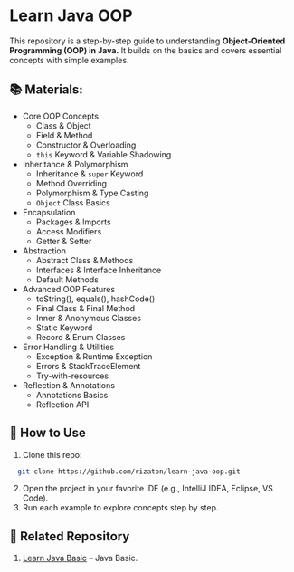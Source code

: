 # Learn Java OOP
This repository is a step-by-step guide to understanding **Object-Oriented Programming (OOP) in Java.**
It builds on the basics and covers essential concepts with simple examples.

## 📚 Materials:
- Core OOP Concepts
  - Class & Object 
  - Field & Method 
  - Constructor & Overloading 
  - `this` Keyword & Variable Shadowing
- Inheritance & Polymorphism
  - Inheritance & `super` Keyword 
  - Method Overriding 
  - Polymorphism & Type Casting 
  - `Object` Class Basics
- Encapsulation
  - Packages & Imports 
  - Access Modifiers 
  - Getter & Setter
- Abstraction
  - Abstract Class & Methods 
  - Interfaces & Interface Inheritance 
  - Default Methods
- Advanced OOP Features
  - toString(), equals(), hashCode()
  - Final Class & Final Method 
  - Inner & Anonymous Classes 
  - Static Keyword 
  - Record & Enum Classes
- Error Handling & Utilities
  - Exception & Runtime Exception 
  - Errors & StackTraceElement 
  - Try-with-resources
- Reflection & Annotations
  - Annotations Basics 
  - Reflection API
## 🚀 How to Use
1. Clone this repo:
```bash
  git clone https://github.com/rizaton/learn-java-oop.git
```
2. Open the project in your favorite IDE (e.g., IntelliJ IDEA, Eclipse, VS Code). 
3. Run each example to explore concepts step by step.
## 🧩 Related Repository
1. [Learn Java Basic](https://github.com/rizaton/learn-java-basic) – Java Basic.  
